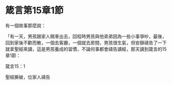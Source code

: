 # 箴言第15章1節


有一個故事那麼說： 

「有一天，男孩跟家人開車出去，回程時男孩與他弟弟因為一些小事爭吵，最後，回到家後不歡而散，一個去客廳，一個就去房間，男孩很生氣，但安靜禱告了一下就拿聖經來讀，這是男孩養成的習慣，不論何事都會禱告讀經，那天讀到箴言的15章1節：




箴言15：1


聖經撕破，位家人禱告